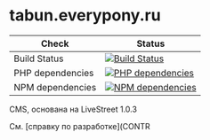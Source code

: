 # tabun.everypony.ru

| Check | Status |
| --- | --- |
| Build Status | [![Build Status](https://travis-ci.org/everypony/tabun.svg?branch=development)](https://travis-ci.org/everypony/tabun) |
| PHP dependencies | [![PHP dependencies](https://www.versioneye.com/user/projects/581a696a89f0a91d55eb9293/badge.svg)](https://www.versioneye.com/user/projects/581a696a89f0a91d55eb9293) |
| NPM dependencies | [![NPM dependencies](https://www.versioneye.com/user/projects/581a696dafb6141be330ab2b/badge.svg)](https://www.versioneye.com/user/projects/581a696dafb6141be330ab2b) |

CMS, основана на LiveStreet 1.0.3

См. [справку по разработке](CONTR